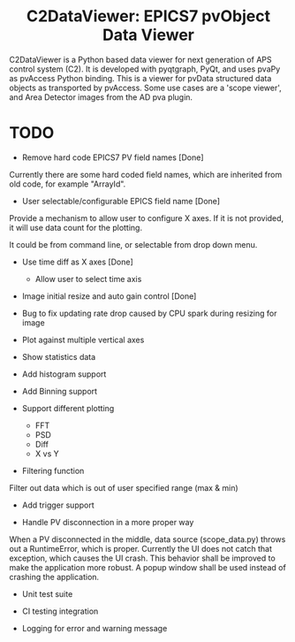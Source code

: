 
<p align="center">
  <h1 align="center">C2DataViewer: EPICS7 pvObject Data Viewer</h1>
</p>

C2DataViewer is a Python based data viewer for next generation of APS control system (C2).
It is developed with pyqtgraph, PyQt, and uses pvaPy as pvAccess Python binding.
This is a viewer for pvData structured data objects as transported by pvAccess. Some use cases are a 'scope viewer',
and Area Detector images from the AD pva plugin.



# TODO
* Remove hard code EPICS7 PV field names [Done]

Currently there are some hard coded field names, which are inherited from old code, for example "ArrayId".

* User selectable/configurable EPICS field name [Done]

Provide a mechanism to allow user to configure X axes. If it is not provided, it will use data count for the plotting.

It could be from command line, or selectable from drop down menu.

* Use time diff as X axes [Done]
    * Allow user to select time axis

* Image initial resize and auto gain control [Done]

* Bug to fix updating rate drop caused by CPU spark during resizing for image

* Plot against multiple vertical axes

* Show statistics data

* Add histogram support

* Add Binning support

* Support different plotting
    * FFT
    * PSD
    * Diff
    * X vs Y

* Filtering function

Filter out data which is out of user specified range (max & min)

* Add trigger support

* Handle PV disconnection in a more proper way

When a PV disconnected in the middle, data source (scope_data.py) throws out a RuntimeError, which is proper.
Currently the UI does not catch that exception, which causes the UI crash.
This behavior shall be improved to make the application more robust.
A popup window shall be used instead of crashing the application. 

* Unit test suite

* CI testing integration

* Logging for error and warning message
